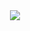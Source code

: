 <div align="center">
   <img src="https://count.getloli.com/get/@:2lay?theme=gelbooru&scale=0.7"><br>
</div>
